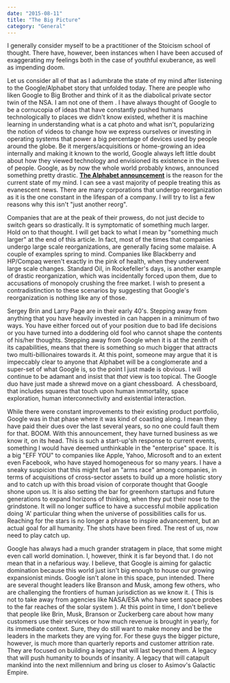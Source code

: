 ```yaml
---
date: "2015-08-11"
title: "The Big Picture"
category: "General"
---
```

I generally consider myself to be a practitioner of the Stoicism school of thought. There have, however, been instances when I have been accused of exaggerating my feelings both in the case of youthful exuberance, as well as impending doom.

Let us consider all of that as I adumbrate the state of my mind after listening to the Google/Alphabet story that unfolded today. There are people who liken Google to Big Brother and think of it as the diabolical private sector twin of the NSA. I am not one of them . I have always thought of Google to be a cornucopia of ideas that have constantly pushed humans technologically to places we didn't know existed, whether it is machine learning in understanding what is a cat photo and what isn't, popularizing the notion of videos to change how we express ourselves or investing in operating systems that power a big percentage of devices used by people around the globe. Be it mergers/acquisitions or home-growing an idea internally and making it known to the world, Google always left little doubt about how they viewed technology and envisioned its existence in the lives of people.
Google, as by now the whole world probably knows, announced something pretty drastic. <a href="https://abc.xyz/" target="_blank">**The Alphabet announcement**</a> is the reason for the current state of my mind. I can see a vast majority of people treating this as evanescent news. There are many corporations that undergo reorganization as it is the one constant in the lifespan of a company. I will try to list a few reasons why this isn't "just another reorg".

Companies that are at the peak of their prowess, do not just decide to switch gears so drastically. It is symptomatic of something much larger. Hold on to that thought. I will get back to what I mean by "something much larger" at the end of this article. In fact, most of the times that companies undergo large scale reorganizations, are generally facing some malaise. A couple of examples spring to mind. Companies like Blackberry and HP/Compaq weren't exactly in the pink of health, when they underwent large scale changes. Standard Oil, in Rockefeller's days, is another example of drastic reorganization, which was incidentally forced upon them, due to accusations of monopoly crushing the free market. I wish to present a contradistinction to these scenarios by suggesting that Google's reorganization is nothing like any of those.

Sergey Brin and Larry Page are in their early 40's. Stepping away from anything that you have heavily invested in can happen in a minimum of two ways. You have either forced out of your position due to bad life decisions or you have turned into a doddering old fool who cannot shape the contents of his/her thoughts. Stepping away from Google when it is at the zenith of its capabilities, means that there is something so much bigger that attracts two multi-billionaires towards it. At this point, someone may argue that it is impeccably clear to anyone that Alphabet will be a conglomerate and a super-set of what Google is, so the point I just made is obvious. I will continue to be adamant and insist that <i>that</i> view is too topical. The Google duo have just made a shrewd move on a giant chessboard.  A chessboard, that includes squares that touch upon human immortality, space exploration, human interconnectivity and existential interaction.

While there were constant improvements to their existing product portfolio, Google was in that phase where it was kind of coasting along. I mean they have paid their dues over the last several years, so no one could fault them for that. BOOM. With this announcement, they have turned business as we know it, on its head. This is such a start-up'sh response to current events, something I would have deemed unthinkable in the "enterprise" space. It is a big "EFF YOU" to companies like Apple, Yahoo, Microsoft and to an extent even Facebook, who have stayed homogeneous for so many years. I have a sneaky suspicion that this might fuel an "arms race" among companies, in terms of acquisitions of cross-sector assets to build up a more holistic story and to catch up with this broad vision of corporate thought that Google shone upon us. It is also setting the bar for greenhorn startups and future generations to expand horizons of thinking, when they put their nose to the grindstone. It will no longer suffice to have a successful mobile application doing 'A' particular thing when the universe of possibilities calls for us. Reaching for the stars is no longer a phrase to inspire advancement, but an actual goal for all humanity. The shots have been fired. The rest of us, now need to play catch up.

Google has always had a much grander stratagem in place, that some might even call world domination. I, however, think it is far beyond that. I do not mean that in a nefarious way. I believe, that Google is aiming for galactic domination because this world just isn't big enough to house our growing expansionist minds. Google isn't alone in this space, pun intended. There are several thought leaders like Branson and Musk, among few others, who are challenging the frontiers of human jurisdiction as we know it. ( This is not to take away from agencies like NASA/ESA who have sent space probes to the far reaches of the solar system ). At this point in time, I don't believe that people like Brin, Musk, Branson or Zuckerberg care about how many customers use their services or how much revenue is brought in yearly, for its immediate context. Sure, they do still want to make money and be the leaders in the markets they are vying for. For these guys the bigger picture, however, is much more than quarterly reports and customer attrition rate. They are focused on building a legacy that will last beyond them. A legacy that will push humanity to bounds of insanity. A legacy that will catapult mankind into the next millennium and bring us closer to Asimov's Galactic Empire.

